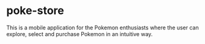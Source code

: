 # poke-store
This is a mobile application for the Pokemon enthusiasts where the user can explore, select and purchase Pokemon in an intuitive way.
